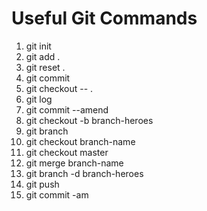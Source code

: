 # Useful Git Commands

1. git init
2. git add .
3. git reset .
4. git commit
5. git checkout -- .
6. git log
7. git commit --amend
8. git checkout -b branch-heroes
9. git branch
10. git checkout branch-name
11. git checkout master
12. git merge branch-name
13. git branch -d branch-heroes
14. git push
15. git commit -am
